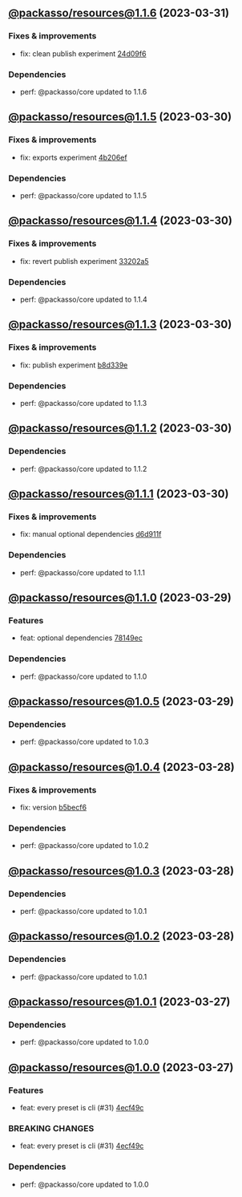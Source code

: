 ## [@packasso/resources@1.1.6](https://github.com/qiwi/packasso/compare/2023.3.30-packasso.resources.1.1.5-f0...2023.3.31-packasso.resources.1.1.6-f0) (2023-03-31)

### Fixes & improvements
* fix: clean publish experiment [24d09f6](https://github.com/qiwi/packasso/commit/24d09f6b6bf550618b470c9ad5b85c7186350bfd)

### Dependencies
* perf: @packasso/core updated to 1.1.6

## [@packasso/resources@1.1.5](https://github.com/qiwi/packasso/compare/2023.3.30-packasso.resources.1.1.4-f0...2023.3.30-packasso.resources.1.1.5-f0) (2023-03-30)

### Fixes & improvements
* fix: exports experiment [4b206ef](https://github.com/qiwi/packasso/commit/4b206efaab3bded0e89e03fb1a6025253e29ce82)

### Dependencies
* perf: @packasso/core updated to 1.1.5

## [@packasso/resources@1.1.4](https://github.com/qiwi/packasso/compare/2023.3.30-packasso.resources.1.1.3-f0...2023.3.30-packasso.resources.1.1.4-f0) (2023-03-30)

### Fixes & improvements
* fix: revert publish experiment [33202a5](https://github.com/qiwi/packasso/commit/33202a5ca8e3d59cd203960af423e4b2cd0c90f3)

### Dependencies
* perf: @packasso/core updated to 1.1.4

## [@packasso/resources@1.1.3](https://github.com/qiwi/packasso/compare/2023.3.30-packasso.resources.1.1.2-f0...2023.3.30-packasso.resources.1.1.3-f0) (2023-03-30)

### Fixes & improvements
* fix: publish experiment [b8d339e](https://github.com/qiwi/packasso/commit/b8d339e959390e6ab39f24ef6ceaa19d54586e80)

### Dependencies
* perf: @packasso/core updated to 1.1.3

## [@packasso/resources@1.1.2](https://github.com/qiwi/packasso/compare/2023.3.30-packasso.resources.1.1.1-f0...2023.3.30-packasso.resources.1.1.2-f0) (2023-03-30)

### Dependencies
* perf: @packasso/core updated to 1.1.2

## [@packasso/resources@1.1.1](https://github.com/qiwi/packasso/compare/2023.3.29-packasso.resources.1.1.0-f0...2023.3.30-packasso.resources.1.1.1-f0) (2023-03-30)

### Fixes & improvements
* fix: manual optional dependencies [d6d911f](https://github.com/qiwi/packasso/commit/d6d911ffd30ed94e528eeade78fe11d011ddcfcf)

### Dependencies
* perf: @packasso/core updated to 1.1.1

## [@packasso/resources@1.1.0](https://github.com/qiwi/packasso/compare/2023.3.29-packasso.resources.1.0.5-f0...2023.3.29-packasso.resources.1.1.0-f0) (2023-03-29)

### Features
* feat: optional dependencies [78149ec](https://github.com/qiwi/packasso/commit/78149ec559effebd05bf94ce43a92fb8573d42fe)

### Dependencies
* perf: @packasso/core updated to 1.1.0

## [@packasso/resources@1.0.5](https://github.com/qiwi/packasso/compare/2023.3.28-packasso.resources.1.0.4-f0...2023.3.29-packasso.resources.1.0.5-f0) (2023-03-29)

### Dependencies
* perf: @packasso/core updated to 1.0.3

## [@packasso/resources@1.0.4](https://github.com/qiwi/packasso/compare/2023.3.28-packasso.resources.1.0.3-f0...2023.3.28-packasso.resources.1.0.4-f0) (2023-03-28)

### Fixes & improvements
* fix: version [b5becf6](https://github.com/qiwi/packasso/commit/b5becf63f27b765e9d93378f53d54da456c8df4f)

### Dependencies
* perf: @packasso/core updated to 1.0.2

## [@packasso/resources@1.0.3](https://github.com/qiwi/packasso/compare/2023.3.28-packasso.resources.1.0.2-f0...2023.3.28-packasso.resources.1.0.3-f0) (2023-03-28)

### Dependencies
* perf: @packasso/core updated to 1.0.1

## [@packasso/resources@1.0.2](https://github.com/qiwi/packasso/compare/2023.3.27-packasso.resources.1.0.1-f0...2023.3.28-packasso.resources.1.0.2-f0) (2023-03-28)

### Dependencies
* perf: @packasso/core updated to 1.0.1

## [@packasso/resources@1.0.1](https://github.com/qiwi/packasso/compare/2023.3.27-packasso.resources.1.0.0-f0...2023.3.27-packasso.resources.1.0.1-f0) (2023-03-27)

### Dependencies
* perf: @packasso/core updated to 1.0.0

## [@packasso/resources@1.0.0](https://github.com/qiwi/packasso/compare/undefined...2023.3.27-packasso.resources.1.0.0-f0) (2023-03-27)

### Features
* feat: every preset is cli (#31) [4ecf49c](https://github.com/qiwi/packasso/commit/4ecf49cc42ab0823867e1631adb760d23968f32b)

### BREAKING CHANGES
* feat: every preset is cli (#31) [4ecf49c](https://github.com/qiwi/packasso/commit/4ecf49cc42ab0823867e1631adb760d23968f32b)

### Dependencies
* perf: @packasso/core updated to 1.0.0
